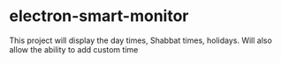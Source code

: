 # electron-smart-monitor
This project will display the day times, Shabbat times, holidays. Will also allow the ability to add custom time
